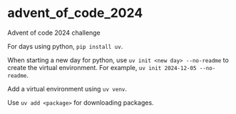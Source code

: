 # advent_of_code_2024
Advent of code 2024 challenge

For days using python, `pip install uv`. 

When starting a new day for python, use `uv init <new day> --no-readme` to create the virtual environment. For example, `uv init 2024-12-05 --no-readme`.

Add a virtual environment using `uv venv`. 

Use `uv add <package>` for downloading packages. 

